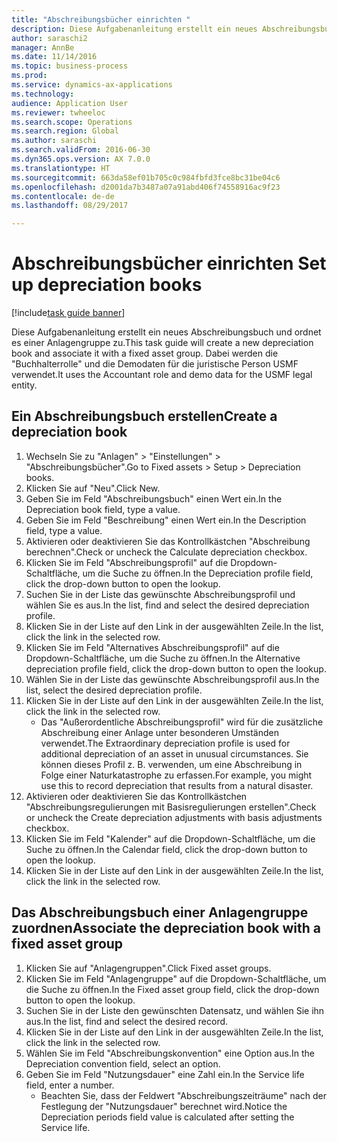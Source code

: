 ```yaml
--- 
title: "Abschreibungsbücher einrichten "
description: Diese Aufgabenanleitung erstellt ein neues Abschreibungsbuch und ordnet es einer Anlagengruppe zu.
author: saraschi2
manager: AnnBe
ms.date: 11/14/2016
ms.topic: business-process
ms.prod: 
ms.service: dynamics-ax-applications
ms.technology: 
audience: Application User
ms.reviewer: twheeloc
ms.search.scope: Operations
ms.search.region: Global
ms.author: saraschi
ms.search.validFrom: 2016-06-30
ms.dyn365.ops.version: AX 7.0.0
ms.translationtype: HT
ms.sourcegitcommit: 663da58ef01b705c0c984fbfd3fce8bc31be04c6
ms.openlocfilehash: d2001da7b3487a07a91abd406f74558916ac9f23
ms.contentlocale: de-de
ms.lasthandoff: 08/29/2017

---
```

# <a name="set-up-depreciation-books"></a><span data-ttu-id="db977-103">Abschreibungsbücher einrichten </span><span class="sxs-lookup"><span data-stu-id="db977-103">Set up depreciation books</span></span> 

[!include[task guide banner](../../includes/task-guide-banner.md)]

<span data-ttu-id="db977-104">Diese Aufgabenanleitung erstellt ein neues Abschreibungsbuch und ordnet es einer Anlagengruppe zu.</span><span class="sxs-lookup"><span data-stu-id="db977-104">This task guide will create a new depreciation book and associate it with a fixed asset group.</span></span>  <span data-ttu-id="db977-105">Dabei werden die "Buchhalterrolle" und die Demodaten für die juristische Person USMF verwendet.</span><span class="sxs-lookup"><span data-stu-id="db977-105">It uses the Accountant role and demo data for the USMF legal entity.</span></span>


## <a name="create-a-depreciation-book"></a><span data-ttu-id="db977-106">Ein Abschreibungsbuch erstellen</span><span class="sxs-lookup"><span data-stu-id="db977-106">Create a depreciation book</span></span>
1. <span data-ttu-id="db977-107">Wechseln Sie zu "Anlagen" > "Einstellungen" > "Abschreibungsbücher".</span><span class="sxs-lookup"><span data-stu-id="db977-107">Go to Fixed assets > Setup > Depreciation books.</span></span>
2. <span data-ttu-id="db977-108">Klicken Sie auf "Neu".</span><span class="sxs-lookup"><span data-stu-id="db977-108">Click New.</span></span>
3. <span data-ttu-id="db977-109">Geben Sie im Feld "Abschreibungsbuch" einen Wert ein.</span><span class="sxs-lookup"><span data-stu-id="db977-109">In the Depreciation book field, type a value.</span></span>
4. <span data-ttu-id="db977-110">Geben Sie im Feld "Beschreibung" einen Wert ein.</span><span class="sxs-lookup"><span data-stu-id="db977-110">In the Description field, type a value.</span></span>
5. <span data-ttu-id="db977-111">Aktivieren oder deaktivieren Sie das Kontrollkästchen "Abschreibung berechnen".</span><span class="sxs-lookup"><span data-stu-id="db977-111">Check or uncheck the Calculate depreciation checkbox.</span></span>
6. <span data-ttu-id="db977-112">Klicken Sie im Feld "Abschreibungsprofil" auf die Dropdown-Schaltfläche, um die Suche zu öffnen.</span><span class="sxs-lookup"><span data-stu-id="db977-112">In the Depreciation profile field, click the drop-down button to open the lookup.</span></span>
7. <span data-ttu-id="db977-113">Suchen Sie in der Liste das gewünschte Abschreibungsprofil und wählen Sie es aus.</span><span class="sxs-lookup"><span data-stu-id="db977-113">In the list, find and select the desired depreciation profile.</span></span>
8. <span data-ttu-id="db977-114">Klicken Sie in der Liste auf den Link in der ausgewählten Zeile.</span><span class="sxs-lookup"><span data-stu-id="db977-114">In the list, click the link in the selected row.</span></span>
9. <span data-ttu-id="db977-115">Klicken Sie im Feld "Alternatives Abschreibungsprofil" auf die Dropdown-Schaltfläche, um die Suche zu öffnen.</span><span class="sxs-lookup"><span data-stu-id="db977-115">In the Alternative depreciation profile field, click the drop-down button to open the lookup.</span></span>
10. <span data-ttu-id="db977-116">Wählen Sie in der Liste das gewünschte Abschreibungsprofil aus.</span><span class="sxs-lookup"><span data-stu-id="db977-116">In the list, select the desired depreciation profile.</span></span>
11. <span data-ttu-id="db977-117">Klicken Sie in der Liste auf den Link in der ausgewählten Zeile.</span><span class="sxs-lookup"><span data-stu-id="db977-117">In the list, click the link in the selected row.</span></span>
    * <span data-ttu-id="db977-118">Das "Außerordentliche Abschreibungsprofil" wird für die zusätzliche Abschreibung einer Anlage unter besonderen Umständen verwendet.</span><span class="sxs-lookup"><span data-stu-id="db977-118">The Extraordinary depreciation profile is used for additional depreciation of an asset in unusual circumstances.</span></span> <span data-ttu-id="db977-119">Sie können dieses Profil z. B. verwenden, um eine Abschreibung in Folge einer Naturkatastrophe zu erfassen.</span><span class="sxs-lookup"><span data-stu-id="db977-119">For example, you might use this to record depreciation that results from a natural disaster.</span></span>  
12. <span data-ttu-id="db977-120">Aktivieren oder deaktivieren Sie das Kontrollkästchen "Abschreibungsregulierungen mit Basisregulierungen erstellen".</span><span class="sxs-lookup"><span data-stu-id="db977-120">Check or uncheck the Create depreciation adjustments with basis adjustments checkbox.</span></span>
13. <span data-ttu-id="db977-121">Klicken Sie im Feld "Kalender" auf die Dropdown-Schaltfläche, um die Suche zu öffnen.</span><span class="sxs-lookup"><span data-stu-id="db977-121">In the Calendar field, click the drop-down button to open the lookup.</span></span>
14. <span data-ttu-id="db977-122">Klicken Sie in der Liste auf den Link in der ausgewählten Zeile.</span><span class="sxs-lookup"><span data-stu-id="db977-122">In the list, click the link in the selected row.</span></span>

## <a name="associate-the-depreciation-book-with-a-fixed-asset-group"></a><span data-ttu-id="db977-123">Das Abschreibungsbuch einer Anlagengruppe zuordnen</span><span class="sxs-lookup"><span data-stu-id="db977-123">Associate the depreciation book with a fixed asset group</span></span>
1. <span data-ttu-id="db977-124">Klicken Sie auf "Anlagengruppen".</span><span class="sxs-lookup"><span data-stu-id="db977-124">Click Fixed asset groups.</span></span>
2. <span data-ttu-id="db977-125">Klicken Sie im Feld "Anlagengruppe" auf die Dropdown-Schaltfläche, um die Suche zu öffnen.</span><span class="sxs-lookup"><span data-stu-id="db977-125">In the Fixed asset group field, click the drop-down button to open the lookup.</span></span>
3. <span data-ttu-id="db977-126">Suchen Sie in der Liste den gewünschten Datensatz, und wählen Sie ihn aus.</span><span class="sxs-lookup"><span data-stu-id="db977-126">In the list, find and select the desired record.</span></span>
4. <span data-ttu-id="db977-127">Klicken Sie in der Liste auf den Link in der ausgewählten Zeile.</span><span class="sxs-lookup"><span data-stu-id="db977-127">In the list, click the link in the selected row.</span></span>
5. <span data-ttu-id="db977-128">Wählen Sie im Feld "Abschreibungskonvention" eine Option aus.</span><span class="sxs-lookup"><span data-stu-id="db977-128">In the Depreciation convention field, select an option.</span></span>
6. <span data-ttu-id="db977-129">Geben Sie im Feld "Nutzungsdauer" eine Zahl ein.</span><span class="sxs-lookup"><span data-stu-id="db977-129">In the Service life field, enter a number.</span></span>
    * <span data-ttu-id="db977-130">Beachten Sie, dass der Feldwert "Abschreibungszeiträume" nach der Festlegung der "Nutzungsdauer" berechnet wird.</span><span class="sxs-lookup"><span data-stu-id="db977-130">Notice the Depreciation periods field value is calculated after setting the Service life.</span></span>  


